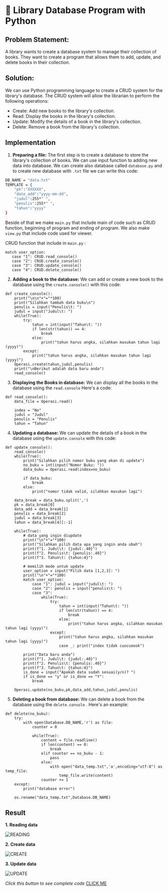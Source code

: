 # 📕 Library Database Program with Python

## Problem Statement: 
A library wants to create a database system to manage their collection of books. They want to create a program that allows them to add, update, and delete books in their collection.

## Solution:
We can use Python programming language to create a CRUD system for the library's database. The CRUD system will allow the librarian to perform the following operations:
 - Create: Add new books to the library's collection.
 - Read: Display the books in the library's collection. 
 - Update: Modify the details of a book in the library's collection.
 - Delete: Remove a book from the library's collection.
 
## Implementation
1.  **Preparing a file:** The first step is to create a database to store the library's collection of books. We can use input function to adding new data into database. We can create also database called `database.py` and to create new database with `.txt` file we can write this code:

```sh
DB_NAME = "data.txt"
TEMPLATE = {
    "pk":"XXXXXX",
    "date_add":"yyyy-mm-dd",
    "judul":255*" ",
    "penulis":255*" ",
    "tahun":"yyyy"
}
```

Beside of that we make `main.py` that include main of code such as CRUD function, beginning of program and ending of program. We also make `view.py` that include code used for viewer.

CRUD function that include in `main.py` :
```
match user_option:
   case "1": CRUD.read_console()
   case "2": CRUD.create_console()
   case "3": CRUD.update_console()
   case "4": CRUD.delete_console()
```

2.  **Adding a book to the database:** We can add or create a new book to the database using the `create.console()` with this code:

```
def create_console():
    print("\n\n"+"="*100)
    print("Silahkan tambah data buku\n")
    penulis = input("Penulis\t: ")
    judul = input("Judul\t: ")
    while(True):
        try:
            tahun = int(input("Tahun\t: "))
            if len(str(tahun)) == 4:
                break
            else:
                print("tahun harus angka, silahkan masukan tahun lagi (yyyy)")    
        except:
            print("tahun harus angka, silahkan masukan tahun lagi (yyyy)")
    Operasi.create(tahun,judul,penulis)
    print("\nBerikut adalah data baru anda")
    read_console()
```

3.  **Displaying the Books in database:** We can display all the books in the database using the `read.console` Here's a code:

```
def read_console():
    data_file = Operasi.read()
    
    index = "No"
    judul = "Judul"
    penulis = "Penulis"
    tahun = "Tahun"
```

4.  **Updating a database:** We can update the details of a book in the database using the `update.console` with this code:

```
def update_console():
    read_console()
    while(True):
        print("Silahkan pilih nomor buku yang akan di update")
        no_buku = int(input("Nomor Buku: "))
        data_buku = Operasi.read(index=no_buku)

        if data_buku:
            break
        else:
            print("nomor tidak valid, silahkan masukan lagi")
    
    data_break = data_buku.split(',')
    pk = data_break[0]
    data_add = data_break[1]
    penulis = data_break[2]
    judul = data_break[3]
    tahun = data_break[4][:-1]
    
    while(True):
        # data yang ingin diupdate
        print("\n"+"="*100)
        print("Silahkan pilih data apa yang ingin anda ubah")
        print(f"1. Judul\t: {judul:.40}")
        print(f"2. Penulis\t: {penulis:.40}")
        print(f"3. Tahun\t: {tahun:4}")

        # memilih mode untuk update
        user_option = input("Pilih data [1,2,3]: ")
        print("\n"+"="*100)
        match user_option:
            case "1": judul = input("judul\t: ")
            case "2": penulis = input("penulis\t: ")
            case "3": 
                while(True):
                    try:
                        tahun = int(input("Tahun\t: "))
                        if len(str(tahun)) == 4:
                            break
                        else:
                            print("tahun harus angka, silahkan masukan tahun lagi (yyyy)")    
                    except:
                        print("tahun harus angka, silahkan masukan tahun lagi (yyyy)")
                        case _: print("index tidak cuocuoook")

        print("Data baru anda")
        print(f"1. Judul\t: {judul:.40}")
        print(f"2. Penulis\t: {penulis:.40}")
        print(f"3. Tahun\t: {tahun:4}")
        is_done = input("Apakah data sudah sesuai(y/n)? ")
        if is_done == "y" or is_done == "Y":
            break
    
    Operasi.update(no_buku,pk,data_add,tahun,judul,penulis)
```

5.  **Deleting a book from database:** We can delete a book from the database using the `delete.console` . Here's an example:

```
def delete(no_buku):
    try:
        with open(Database.DB_NAME,'r') as file:
            counter = 0

            while(True):
                content = file.readline()
                if len(content) == 0:
                    break
                elif counter == no_buku - 1:
                    pass
                else:
                    with open("data_temp.txt",'a',encoding="utf-8") as temp_file:
                        temp_file.write(content)
                counter += 1
    except:
        print("database error")
    
    os.rename("data_temp.txt",Database.DB_NAME)
```

## Result
**1. Reading data**

<img alt="READING" width="auto" src="https://github.com/Syamabbas/program-database-perpustakaan/blob/163867d3441a1d44be286415f4a0db6670f7f066/CRUD/1%20READ.PNG">

**2. Create data**

<img alt="CREATE" width="auto" src="https://github.com/Syamabbas/program-database-perpustakaan/blob/163867d3441a1d44be286415f4a0db6670f7f066/CRUD/2%20CREATE.PNG">

**3. Update data**

<img alt="UPDATE" width="auto" src="https://github.com/Syamabbas/program-database-perpustakaan/blob/163867d3441a1d44be286415f4a0db6670f7f066/CRUD/3%20UPDATE.PNG">

*Click this button to see complete code* 
[CLICK ME](https://github.com/Syamabbas/program-database-perpustakaan/tree/master)
